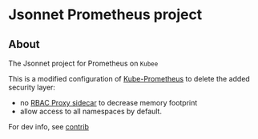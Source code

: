 # Jsonnet Prometheus project

## About

The Jsonnet project for Prometheus on `Kubee` 

This is a modified configuration of [Kube-Prometheus](https://github.com/prometheus-operator/kube-prometheus) to delete the added security layer:
* no [RBAC Proxy sidecar](https://github.com/brancz/kube-rbac-proxy) to decrease memory footprint
* allow access to all namespaces by default. 


For dev info, see [contrib](../contrib.md)